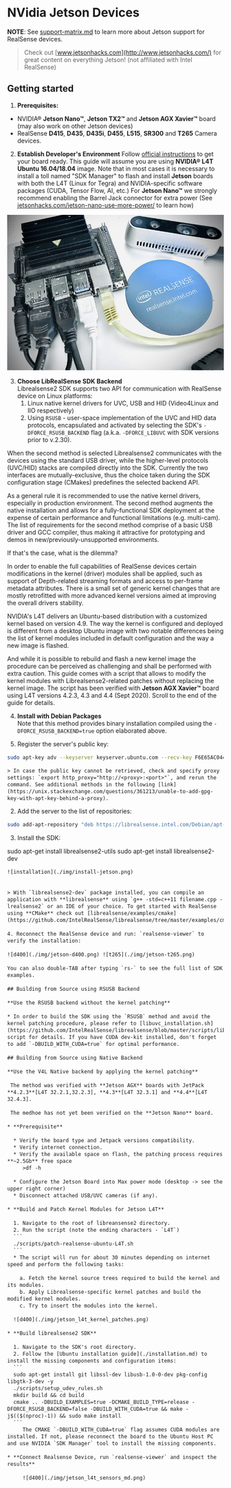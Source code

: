 # NVidia Jetson Devices

**NOTE**: See [support-matrix.md](./support-matrix.md) to learn more about Jetson support for RealSense devices.

> Check out [www.jetsonhacks.com](http://www.jetsonhacks.com/) for great content on everything Jetson! (not affiliated with Intel RealSense)

## Getting started

1. **Prerequisites:**

  * NVIDIA® **Jetson Nano™**, **Jetson TX2™** and **Jetson AGX Xavier™** board (may also work on other Jetson devices)
  * RealSense **D415**, **D435**, **D435i**, **D455**, **L515**, **SR300** and **T265** Camera devices.


2. **Establish Developer's Environment**
Follow [official instructions](https://developer.nvidia.com/embedded/learn/getting-started-jetson) to get your board ready. This guide will assume you are using **NVIDIA® L4T Ubuntu 16.04/18.04** image. Note that in most cases it is necessary to install a toll named "SDK Manager" to flash and install **Jetson** boards with both the L4T (Linux for Tegra) and NVIDIA-specific software packages (CUDA, Tensor Flow, AI, etc.)
For **Jetson Nano™** we strongly recommend enabling the Barrel Jack connector for extra power (See [jetsonhacks.com/jetson-nano-use-more-power/](https://www.jetsonhacks.com/2019/04/10/jetson-nano-use-more-power/) to learn how)

  ![Jetson Nano](./img/jetson.jpg)

3. **Choose LibRealSense SDK Backend**  
Librealsense2 SDK supports two API for communication with RealSense device on Linux platforms:
    1. Linux native kernel drivers for UVC, USB and HID (Video4Linux and IIO respectively)
    2. Using `RSUSB` - user-space implementation of the UVC and HID data protocols, encapsulated and activated by selecting the SDK's `-DFORCE_RSUSB_BACKEND` flag (a.k.a. `-DFORCE_LIBUVC` with SDK versions prior to v.2.30).  

  When the second method is selected Librealsense2 communicates with the devices using the standard USB driver, while the higher-level protocols  (UVC/HID) stacks are compiled directly into the SDK.
  Currently the two interfaces are mutually-exclusive, thus the choice taken during the SDK configuration stage (CMakes) predefines the selected backend API.

  As a general rule it is recommended to use the native kernel drivers, especially in production environment.
The second method augments the native installation and allows for a fully-functional SDK deployment at the expense of certain performance and functional limitations (e.g. multi-cam).
The list of requirements for the second method comprise of a basic USB driver and GCC compiler, thus making it attractive for prototyping and demos in new/previously-unsupported environments.

  If that's the case, what is the dilemma?

  In order to enable the full capabilities of RealSense devices certain modifications in the kernel (driver) modules shall be applied, such as support of Depth-related streaming formats and access to per-frame metadata attributes. There is a small set of generic kernel changes that are mostly retrofitted with more advanced kernel versions aimed at improving the overall drivers stability.

  NVIDIA's L4T delivers an Ubuntu-based distribution with a customized kernel based on version 4.9. The way the kernel is configured and deployed is different from a desktop Ubuntu image with two notable differences being the list of kernel modules included in default configuration and the way a new image is flashed.

  And while it is possible to rebuild and flash a new kernel image the procedure can be perceived as challenging and shall be performed with extra caution.
This guide comes with a script that allows to modify the kernel modules with Librealsense2-related patches without replacing the kernel image. The script has been verified with **Jetson AGX Xavier™** board using L4T versions 4.2.3, 4.3 and 4.4 (Sept 2020). Scroll to the end of the guide for details.


4. **Install with Debian Packages**  
Note that this method provides binary installation compiled using the `-DFORCE_RSUSB_BACKEND=true` option elaborated above.

  1. Register the server's public key:  
  ```sh
  sudo apt-key adv --keyserver keyserver.ubuntu.com --recv-key F6E65AC044F831AC80A06380C8B3A55A6F3EFCDE || sudo apt-key adv --keyserver hkp://keyserver.ubuntu.com:80 --recv-key F6E65AC044F831AC80A06380C8B3A55A6F3EFCDE
  ```

    > In case the public key cannot be retrieved, check and specify proxy settings: `export http_proxy="http://<proxy>:<port>"`, and rerun the command. See additional methods in the following [link](https://unix.stackexchange.com/questions/361213/unable-to-add-gpg-key-with-apt-key-behind-a-proxy).  

  2. Add the server to the list of repositories:  
```sh
sudo add-apt-repository "deb https://librealsense.intel.com/Debian/apt-repo $(lsb_release -cs) main" -u```
  ```
  3. Install the SDK:
 
sudo apt-get install librealsense2-utils
  sudo apt-get install librealsense2-dev
  ```
  ![installation](./img/install-jetson.png)


  > With `librealsense2-dev` package installed, you can compile an application with **librealsense** using `g++ -std=c++11 filename.cpp -lrealsense2` or an IDE of your choice. To get started with RealSense using **CMake** check out [librealsense/examples/cmake](https://github.com/IntelRealSense/librealsense/tree/master/examples/cmake)

  4. Reconnect the RealSense device and run: `realsense-viewer` to verify the installation:

  ![d400](./img/jetson-d400.png) ![t265](./img/jetson-t265.png)

  You can also double-TAB after typing `rs-` to see the full list of SDK examples.
  
## Building from Source using RSUSB Backend

**Use the RSUSB backend without the kernel patching**

  * In order to build the SDK using the `RSUSB` method and avoid the kernel patching procedure, please refer to [libuvc_installation.sh](https://github.com/IntelRealSense/librealsense/blob/master/scripts/libuvc_installation.sh) script for details. If you have CUDA dev-kit installed, don't forget to add `-DBUILD_WITH_CUDA=true` for optimal performance.
    
 ## Building from Source using Native Backend
 
 **Use the V4L Native backend by applying the kernel patching**
 
   The method was verified with **Jetson AGX** boards with JetPack **4.2.3**[L4T 32.2.1,32.2.3], **4.3**[L4T 32.3.1] and **4.4**[L4T 32.4.3].
   
   The medhoe has not yet been verified on the **Jetson Nano** board.
  
  * **Prerequisite**
  
    * Verify the board type and Jetpack versions compatibility.  
    * Verify internet connection.  
    * Verify the available space on flash, the patching process requires **~2.5Gb** free space  
       >df -h
        
    * Configure the Jetson Board into Max power mode (desktop -> see the upper right corner)  
    * Disconnect attached USB/UVC cameras (if any).  
     
  * **Build and Patch Kernel Modules for Jetson L4T** 
  
    1. Navigate to the root of libreansense2 directory.  
    2. Run the script (note the ending characters - `L4T`)  
    ```
    ./scripts/patch-realsense-ubuntu-L4T.sh  
    ```
    * The script will run for about 30 minutes depending on internet speed and perform the following tasks:  
    
      a. Fetch the kernel source trees required to build the kernel and its modules.  
      b. Apply Librealsense-specific kernel patches and build the modified kernel modules.  
      c. Try to insert the modules into the kernel.  
      
    ![d400](./img/jetson_l4t_kernel_patches.png)

  * **Build librealsense2 SDK**  
  
    1. Navigate to the SDK's root directory.  
    2. Follow the [Ubuntu installation guide](./installation.md) to install the missing components and configuration items:  
    ```
    sudo apt-get install git libssl-dev libusb-1.0-0-dev pkg-config libgtk-3-dev -y
    ./scripts/setup_udev_rules.sh  
    mkdir build && cd build  
    cmake .. -DBUILD_EXAMPLES=true -DCMAKE_BUILD_TYPE=release -DFORCE_RSUSB_BACKEND=false -DBUILD_WITH_CUDA=true && make -j$(($(nproc)-1)) && sudo make install
    ```
       The CMAKE `-DBUILD_WITH_CUDA=true` flag assumes CUDA modules are installed. If not, please reconnect the board to the Ubuntu Host PC and use NVIDIA `SDK Manager` tool to install the missing components.

  * **Connect Realsense Device, run `realsense-viewer` and inspect the results**
  
       ![d400](./img/jetson_l4t_sensors_md.png)
